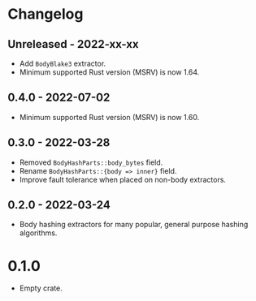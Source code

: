 # Changelog

## Unreleased - 2022-xx-xx

- Add `BodyBlake3` extractor.
- Minimum supported Rust version (MSRV) is now 1.64.

## 0.4.0 - 2022-07-02

- Minimum supported Rust version (MSRV) is now 1.60.

## 0.3.0 - 2022-03-28

- Removed `BodyHashParts::body_bytes` field.
- Rename `BodyHashParts::{body => inner}` field.
- Improve fault tolerance when placed on non-body extractors.

## 0.2.0 - 2022-03-24

- Body hashing extractors for many popular, general purpose hashing algorithms.

# 0.1.0

- Empty crate.
